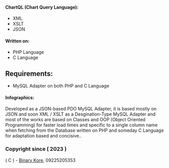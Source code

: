 #### ChartQL (Chart Query Language):

* XML
* XSLT
* JSON

#### Written on:

* PHP Language
* C Language

## Requirements:

* MySQL Adapter on both PHP and C Language

#### Infographics:

Developed as a JSON-based PDO MySQL Adapter, it is based mostly on JSON and soon XML / XSLT as a Desgination-Type MySQL Adapter and most of the works are based on Classes and OOP (Object Oriented Programming) for faster load times and specific to a single column name when fetching from the Database written on PHP and someday C Language for adaptation based and concisive..


### Copyright since ( 2023 )
( C ) - [Binary Kore](https://github.com/binarykore), 09225205353